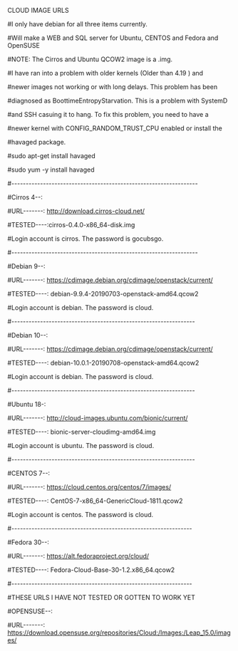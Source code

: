CLOUD IMAGE URLS

#I only have debian for all three items currently.

#Will make a WEB and SQL server for Ubuntu, CENTOS and Fedora and OpenSUSE

#NOTE: The Cirros and Ubuntu QCOW2 image is a .img. 

#I have ran into a problem with older kernels (Older than 4.19 ) and

#newer images not working or with long delays. This problem has been

#diagnosed as BoottimeEntropyStarvation. This is a problem with SystemD

#and SSH casuing it to hang. To fix this problem, you need to have a

#newer kernel with CONFIG_RANDOM_TRUST_CPU enabled or install the

#havaged package.


#sudo apt-get install havaged

#sudo yum -y install havaged

#-----------------------------------------------------------------

#Cirros 4--:

#URL-------: http://download.cirros-cloud.net/

#TESTED----:cirros-0.4.0-x86_64-disk.img 

#Login account is cirros. The password is gocubsgo.

#-----------------------------------------------------------------

#Debian 9--:

#URL-------: https://cdimage.debian.org/cdimage/openstack/current/

#TESTED----: debian-9.9.4-20190703-openstack-amd64.qcow2

#Login account is debian. The password is cloud.

#----------------------------------------------------------------

#Debian 10--:

#URL-------: https://cdimage.debian.org/cdimage/openstack/current/

#TESTED----: debian-10.0.1-20190708-openstack-amd64.qcow2

#Login account is debian. The password is cloud.

#----------------------------------------------------------------

#Ubuntu 18-:

#URL-------: http://cloud-images.ubuntu.com/bionic/current/

#TESTED----: bionic-server-cloudimg-amd64.img 

#Login account is ubuntu. The password is cloud.

#----------------------------------------------------------------

#CENTOS 7--:

#URL-------: https://cloud.centos.org/centos/7/images/

#TESTED----: CentOS-7-x86_64-GenericCloud-1811.qcow2

#Login account is centos. The password is cloud.

#---------------------------------------------------------------

#Fedora 30--:

#URL-------: https://alt.fedoraproject.org/cloud/

#TESTED----: Fedora-Cloud-Base-30-1.2.x86_64.qcow2

#---------------------------------------------------------------

#THESE URLS I HAVE NOT TESTED OR GOTTEN TO WORK YET

#OPENSUSE--: 

#URL-------: https://download.opensuse.org/repositories/Cloud:/Images:/Leap_15.0/images/



